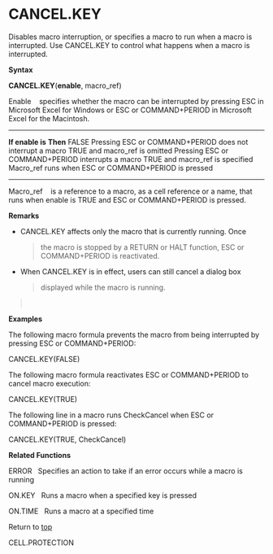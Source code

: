 CANCEL.KEY
==========

Disables macro interruption, or specifies a macro to run when a macro is
interrupted. Use CANCEL.KEY to control what happens when a macro is
interrupted.

**Syntax**

**CANCEL.KEY**(**enable**, macro\_ref)

Enable    specifies whether the macro can be interrupted by pressing ESC
in Microsoft Excel for Windows or ESC or COMMAND+PERIOD in Microsoft
Excel for the Macintosh.

  ---------------------------------- -----------------------------------------------------------
  **If enable is**                   **Then**
  FALSE                              Pressing ESC or COMMAND+PERIOD does not interrupt a macro
  TRUE and macro\_ref is omitted     Pressing ESC or COMMAND+PERIOD interrupts a macro
  TRUE and macro\_ref is specified   Macro\_ref runs when ESC or COMMAND+PERIOD is pressed
  ---------------------------------- -----------------------------------------------------------

Macro\_ref    is a reference to a macro, as a cell reference or a name,
that runs when enable is TRUE and ESC or COMMAND+PERIOD is pressed.

**Remarks**

-   CANCEL.KEY affects only the macro that is currently running. Once
    > the macro is stopped by a RETURN or HALT function, ESC or
    > COMMAND+PERIOD is reactivated.

-   When CANCEL.KEY is in effect, users can still cancel a dialog box
    > displayed while the macro is running.

>  

**Examples**

The following macro formula prevents the macro from being interrupted by
pressing ESC or COMMAND+PERIOD:

CANCEL.KEY(FALSE)

The following macro formula reactivates ESC or COMMAND+PERIOD to cancel
macro execution:

CANCEL.KEY(TRUE)

The following line in a macro runs CheckCancel when ESC or
COMMAND+PERIOD is pressed:

CANCEL.KEY(TRUE, CheckCancel)

**Related Functions**

ERROR   Specifies an action to take if an error occurs while a macro is
running

ON.KEY   Runs a macro when a specified key is pressed

ON.TIME   Runs a macro at a specified time

Return to [top](#A)

CELL.PROTECTION
